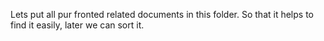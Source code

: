 Lets put all pur fronted related documents in this folder.
So that it helps to find it easily, later we can sort it.
